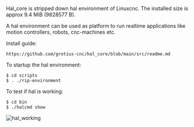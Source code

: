 Hal_core is stripped down hal environment of Linuxcnc.
The installed size is approx 9.4 MiB (9828577 B).

A hal environment can be used as platform to run realtime applications like motion controllers, robots, cnc-machines etc.


Install guide:

    https://github.com/grotius-cnc/hal_core/blob/main/src/readme.md

To startup the hal environment:

    $ cd scripts
    $ . ./rip-environment
    
To test if hal is working:

    $ cd bin 
    $ ./halcmd show
    
![hal_working](https://user-images.githubusercontent.com/44880102/129553575-bca46124-055e-47be-980e-ba4062991ffc.jpg)

    
